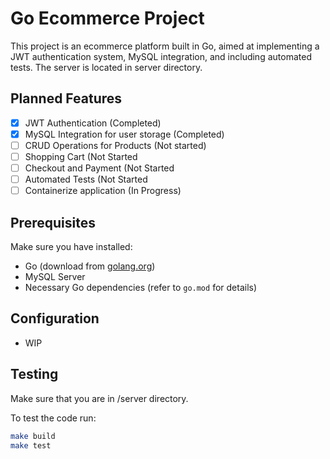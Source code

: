 # Go Ecommerce Project

This project is an ecommerce platform built in Go, aimed at implementing a JWT authentication system, MySQL integration, and including automated tests.
The server is located in server directory.

## Planned Features

- [x] JWT Authentication (Completed)
- [x] MySQL Integration for user storage (Completed)
- [ ] CRUD Operations for Products (Not started)
- [ ] Shopping Cart (Not Started
- [ ] Checkout and Payment (Not Started
- [ ] Automated Tests (Not Started
- [ ] Containerize application (In Progress)

## Prerequisites

Make sure you have installed:

- Go (download from [golang.org](https://golang.org/))
- MySQL Server
- Necessary Go dependencies (refer to `go.mod` for details)

## Configuration
- WIP

## Testing

Make sure that you are in /server directory.
 
To test the code run:
```bash
make build
make test
